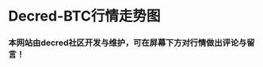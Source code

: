 

# **Decred-BTC行情走势图**

<h3 class="txt2">本网站由decred社区开发与维护，可在屏幕下方对行情做出评论与留言！</h3>

<!DOCTYPE html>
<html>
<head>
  <title>网页标题</title>
<style>
/* 设置格子的样式 */
.grid {
  display: grid;
  grid-template-columns: repeat(2, 1fr);
  grid-gap: 20px;
}

/* 设置格子的共同样式 */
    /* 在这里添加上述样式代码 */
    .grid-item {
      border: 1px solid #ccc;
      border-radius: 5px;
      padding: 10px;
      text-align: center;
    }

    .grid-item.red {
      background-color: #ffcccc;
    }



/* 定义风险揭示的颜色的样式 */
.txt1 {
  color: red;
}

/* 设置行情容器的样式 */
.container {
  width: 100%;
  height: 100%;
}
</style>

<script type="text/javascript" src="https://s3.tradingview.com/tv.js"></script>

</head>
<body>
<!-- 创建一个容器用于显示行情图 -->   
<div class="container">
    <div id="tradingview-widget-container1" style="width: 100%; height: 100%;"></div>
</div>

<script >
function joinTelegramGroup() {
  window.location.href = 'https://t.me/decredzh';  // 替换为电报群的URL
}
</script>

<script type="text/javascript">
    new TradingView.widget(
      {
        "width": "100%",
        "height": "400px",
        "symbol": "BINANCE:DCRBTC", // 设置行情图的交易对
        "interval": "1D", // 设置时间间隔，例如日线 ("D")
        "timezone": "Asia/Taipei",
        "theme": "light",
        "style": "1",
        "locale": "zh",
        "toolbar_bg": "#f1f3f6",
        "enable_publishing": false,
        "allow_symbol_change": true,
        "container_id": "tradingview-widget-container1"
        }
      );
</script>
</body>
</html>
<h3 class="txt1">备注：本网站仅用于客观信息的集中展示，不提供任何投资指导。所有的投资决策和风险由个人自行承担。</h3>
<h3 id="__comments">欢迎对Decred德信俱乐部做出评论和提出宝贵建议！</h3>
<br>
<script>

<!-- Insert generated snippet here -->
<script src="https://giscus.app/client.js"
        data-repo="Cagedbird1/decred-giscus"
        data-repo-id="R_kgDOJjLJEg"
        data-category="Announcements"
        data-category-id="DIC_kwDOJjLJEs4CWfeh"
        data-mapping="url"
        data-strict="0"
        data-reactions-enabled="1"
        data-emit-metadata="0"
        data-input-position="bottom"
        data-theme="preferred_color_scheme"
        data-lang="zh-CN"
        crossorigin="anonymous"
        async>
</script>

<script>
    var giscus = document.querySelector("script[src*=giscus]")
    /* Set palette on initial load */
    var palette = __md_get("__palette")
    if (palette && typeof palette.color === "object") {
      var theme = palette.color.scheme === "slate" ? "dark" : "light"
      giscus.setAttribute("data-theme", theme) 
    }

    /* Register event handlers after documented loaded */
    document.addEventListener("DOMContentLoaded", function() {
      var ref = document.querySelector("[data-md-component=palette]")
      ref.addEventListener("change", function() {
        var palette = __md_get("__palette")
        if (palette && typeof palette.color === "object") {
          var theme = palette.color.scheme === "slate" ? "dark" : "light"

          /* Instruct Giscus to change theme */
          var frame = document.querySelector(".giscus-frame")
          frame.contentWindow.postMessage(
            { giscus: { setConfig: { theme } } },
            "https://giscus.app"
          )
        }
      })
    })
  </script>

